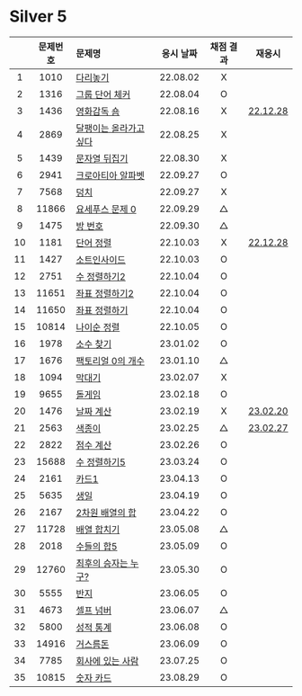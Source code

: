 # Silver 5

|     | 문제번호 | 문제명                              | 응시 날짜 | 채점 결과 |            재응시            |
| :-: | :------: | :---------------------------------- | :-------: | :-------: | :--------------------------: |
|  1  |   1010   | [다리놓기](./1010.js)               | 22.08.02  |     X     |
|  2  |   1316   | [그룹 단어 체커](./1316.js)         | 22.08.04  |     O     |
|  3  |   1436   | [영화감독 숌](./1436.js)            | 22.08.16  |     X     | [22.12.28](./replay/1436.js) |
|  4  |   2869   | [달팽이는 올라가고 싶다](./2869.js) | 22.08.25  |     X     |
|  5  |   1439   | [문자열 뒤집기](./1439.js)          | 22.08.30  |     X     |
|  6  |   2941   | [크로아티아 알파벳](./2941.js)      | 22.09.27  |     O     |
|  7  |   7568   | [덩치](./7568.js)                   | 22.09.27  |     X     |
|  8  |  11866   | [요세푸스 문제 0](./11866.js)       | 22.09.29  |     △     |
|  9  |   1475   | [방 번호](./1475.js)                | 22.09.30  |     △     |
| 10  |   1181   | [단어 정렬](./1181.js)              | 22.10.03  |     X     | [22.12.28](./replay/1181.js) |
| 11  |   1427   | [소트인사이드](./1427.js)           | 22.10.03  |     O     |
| 12  |   2751   | [수 정렬하기2](./2751.js)           | 22.10.04  |     O     |
| 13  |  11651   | [좌표 정렬하기2](./11651.js)        | 22.10.04  |     O     |
| 14  |  11650   | [좌표 정렬하기](./11650.js)         | 22.10.04  |     O     |
| 15  |  10814   | [나이순 정렬](./10814.js)           | 22.10.05  |     O     |
| 16  |   1978   | [소수 찾기](./1978.js)              | 23.01.02  |     O     |
| 17  |   1676   | [팩토리얼 0의 개수](./1676.js)      | 23.01.10  |     △     |
| 18  |   1094   | [막대기](./1094.js)                 | 23.02.07  |     X     |
| 19  |   9655   | [돌게임](./9655.js)                 | 23.02.18  |     O     |
| 20  |   1476   | [날짜 계산](./1476.js)              | 23.02.19  |     X     |   [23.02.20](./py/1476.py)   |
| 21  |   2563   | [색종이](./2563.js)                 | 23.02.25  |     △     | [23.02.27](./replay/2563.js) |
| 22  |   2822   | [점수 계산](./2822.js)              | 23.02.26  |     O     |
| 23  |  15688   | [수 정렬하기5](./15688.js)          | 23.03.24  |     O     |
| 24  |   2161   | [카드1](./2161.js)                  | 23.04.13  |     O     |
| 25  |   5635   | [생일](./5635.js)                   | 23.04.19  |     O     |
| 26  |   2167   | [2차원 배열의 합](./2167.js)        | 23.04.22  |     O     |
| 27  |  11728   | [배열 합치기](./11728.js)           | 23.05.08  |     △     |
| 28  |   2018   | [수들의 합5](./2018.js)             | 23.05.09  |     O     |
| 29  |  12760   | [최후의 승자는 누구?](./12760.js)   | 23.05.30  |     O     |
| 30  |   5555   | [반지](./5555.js)                   | 23.06.05  |     O     |
| 31  |   4673   | [셀프 넘버](./4673.js)              | 23.06.07  |     △     |
| 32  |   5800   | [성적 통계](./5800.js)              | 23.06.08  |     O     |
| 33  |  14916   | [거스름돈](./14916.js)              | 23.06.09  |     O     |
| 34  |   7785   | [회사에 있는 사람](./7785.js)       | 23.07.25  |     O     |
| 35  |  10815   | [숫자 카드](./10815.js)             | 23.08.29  |     O     |
